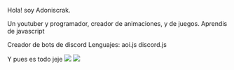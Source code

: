 Hola! soy Adoniscrak.

Un youtuber y programador, creador de animaciones, y de juegos.
Aprendis de javascript

Creador de bots de discord
Lenguajes:
aoi.js
discord.js

Y pues es todo jeje
![](https://komarev.com/ghpvc/?username=adoniscrak&abbreviated=true&color=yellow)
![](https://github-readme-stats.vercel.app/api?username=adoniscrak&bg_color=10,ff8000,ffff00&title_color=fff&text_color=fff&locale=es)
